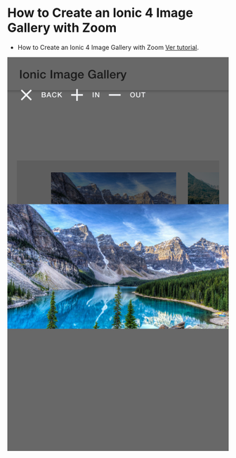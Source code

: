 # How to Create an Ionic 4 Image Gallery with Zoom

<ul>
<li> How to Create an Ionic 4 Image Gallery with Zoom <a href="https://www.youtube.com/watch?v=yHDnVarTr2E&t=44s" rel="nofollow">Ver tutorial</a>.</li>
</ul>

![alt text](https://raw.githubusercontent.com/yoerni018/ionic-image-gallery-with-zoom/master/src/assets/screen/1.png)

